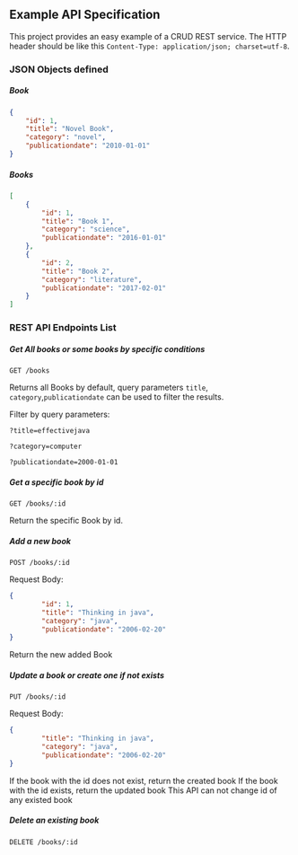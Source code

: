 ## Example API Specification

This project provides an easy example of a CRUD REST service. The HTTP header should be like this `Content-Type: application/json; charset=utf-8`.

### JSON Objects defined

##### Book

```Json
{
    "id": 1,
    "title": "Novel Book",
    "category": "novel",
    "publicationdate": "2010-01-01"
}
```

##### Books
```Json
[
    {
        "id": 1,
        "title": "Book 1",
        "category": "science",
        "publicationdate": "2016-01-01"
    },
    {
        "id": 2,
        "title": "Book 2",
        "category": "literature",
        "publicationdate": "2017-02-01"
    }
]
```

### REST API Endpoints List

##### Get All books or some books by specific conditions

`GET /books`

Returns all Books by default, query parameters `title`, `category`,`publicationdate` can be used to filter the results.

Filter by query parameters:

`?title=effectivejava` 

`?category=computer`

`?publicationdate=2000-01-01`

##### Get a specific book by id

`GET /books/:id`

Return the specific Book by id.

##### Add a new book

`POST /books/:id`

Request Body:
```Json
{
        "id": 1,
        "title": "Thinking in java",
        "category": "java",
        "publicationdate": "2006-02-20"
}
```

Return the new added Book

##### Update a book or create one if not exists

`PUT /books/:id`

Request Body:
```Json
{
        "title": "Thinking in java",
        "category": "java",
        "publicationdate": "2006-02-20"
}
```

If the book with the id does not exist, return the created book
If the book with the id exists, return the updated book
This API can not change id of any existed book

##### Delete an existing book

`DELETE /books/:id`
